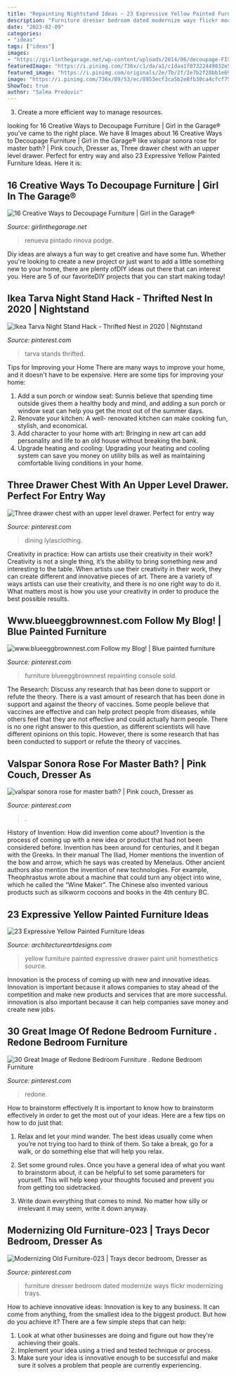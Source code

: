 ```yaml
---
title: "Repainting Nightstand Ideas ~ 23 Expressive Yellow Painted Furniture Ideas"
description: "Furniture dresser bedroom dated modernize ways flickr modernizing trays"
date: "2023-02-09"
categories:
- "ideas"
tags: ["ideas"]
images:
- "https://girlinthegarage.net/wp-content/uploads/2014/06/decoupage-FIS-easy-DIY-nightstand-makeover-flower-gift-wrap-and-Mod-Podge.png"
featuredImage: "https://i.pinimg.com/736x/c1/da/a1/c1daa1f07322449032e50711cc9e2250--pink-couch-valspar.jpg"
featured_image: "https://i.pinimg.com/originals/2e/7b/2f/2e7b2f28bb1e6971d3afaaeb03ccf9fa.jpg"
image: "https://i.pinimg.com/736x/89/53/ec/8953ecf3ca5b2e8fb30ca4cfcf757fd6.jpg"
ShowToc: true
author: "Salma Predovic"
---
```



3. Create a more efficient way to manage resources.

	

		
looking for 16 Creative Ways to Decoupage Furniture | Girl in the Garage® you've came to the right place. We have 8 Images about 16 Creative Ways to Decoupage Furniture | Girl in the Garage® like valspar sonora rose for master bath? | Pink couch, Dresser as, Three drawer chest with an upper level drawer. Perfect for entry way and also 23 Expressive Yellow Painted Furniture Ideas. Here it is:
		
    
## 16 Creative Ways To Decoupage Furniture | Girl In The Garage®

<img loading=lazy src="https://girlinthegarage.net/wp-content/uploads/2014/06/decoupage-FIS-easy-DIY-nightstand-makeover-flower-gift-wrap-and-Mod-Podge.png" onerror="this.onerror=null;this.src='https://tse1.mm.bing.net/th?id=OIP.Tt4weebLViHVHpIgKUnFMAHaLK&amp;pid=15.1';" alt="16 Creative Ways to Decoupage Furniture | Girl in the Garage®">

_Source: girlinthegarage.net_

>renueva pintado rinova podge. 

	

Diy ideas are always a fun way to get creative and have some fun. Whether you're looking to create a new project or just want to add a little something new to your home, there are plenty ofDIY ideas out there that can interest you. Here are 5 of our favoriteDIY projects that you can start making today!

    
## Ikea Tarva Night Stand Hack - Thrifted Nest In 2020 | Nightstand

<img loading=lazy src="https://i.pinimg.com/736x/89/53/ec/8953ecf3ca5b2e8fb30ca4cfcf757fd6.jpg" onerror="this.onerror=null;this.src='https://tse2.mm.bing.net/th?id=OIP.EZrE4WS2Jal4WwaN4eScBgHaJ3&amp;pid=15.1';" alt="Ikea Tarva Night Stand Hack - Thrifted Nest in 2020 | Nightstand">

_Source: pinterest.com_

>tarva stands thrifted. 

	

Tips for Improving your Home
There are many ways to improve your home, and it doesn't have to be expensive. Here are some tips for improving your home: 
1. Add a sun porch or window seat: Sunnis believe that spending time outside gives them a healthy body and mind, and adding a sun porch or window seat can help you get the most out of the summer days. 
2. Renovate your kitchen: A well- renovated kitchen can make cooking fun, stylish, and economical. 
3. Add character to your home with art: Bringing in new art can add personality and life to an old house without breaking the bank. 
4. Upgrade heating and cooling: Upgrading your heating and cooling system can save you money on utility bills as well as maintaining comfortable living conditions in your home.

    
## Three Drawer Chest With An Upper Level Drawer. Perfect For Entry Way

<img loading=lazy src="https://i.pinimg.com/originals/8e/ad/55/8ead55fd88f6bfd9aac6caf0ad2e8f23.jpg" onerror="this.onerror=null;this.src='https://tse2.mm.bing.net/th?id=OIP.S9uATqyrHrHHNblekBX7agHaHa&amp;pid=15.1';" alt="Three drawer chest with an upper level drawer. Perfect for entry way">

_Source: pinterest.com_

>dining lylasclothing. 

	

Creativity in practice: How can artists use their creativity in their work?
Creativity is not a single thing, it’s the ability to bring something new and interesting to the table. When artists use their creativity in their work, they can create different and innovative pieces of art. There are a variety of ways artists can use their creativity, and there is no one right way to do it. What matters most is how you use your creativity in order to produce the best possible results.

    
## Www.blueeggbrownnest.com Follow My Blog! | Blue Painted Furniture

<img loading=lazy src="https://i.pinimg.com/originals/2e/7b/2f/2e7b2f28bb1e6971d3afaaeb03ccf9fa.jpg" onerror="this.onerror=null;this.src='https://tse3.mm.bing.net/th?id=OIP.3rrAE2nX2CGbzVi3m7bxDQHaLH&amp;pid=15.1';" alt="www.blueeggbrownnest.com Follow my Blog! | Blue painted furniture">

_Source: pinterest.com_

>furniture blueeggbrownnest repainting console sold. 

	

The Research: Discuss any research that has been done to support or refute the theory.
There is a vast amount of research that has been done in support and against the theory of vaccines. Some people believe that vaccines are effective and can help protect people from diseases, while others feel that they are not effective and could actually harm people. There is no one right answer to this question, as different scientists will have different opinions on this topic. However, there is some research that has been conducted to support or refute the theory of vaccines.

    
## Valspar Sonora Rose For Master Bath? | Pink Couch, Dresser As

<img loading=lazy src="https://i.pinimg.com/736x/c1/da/a1/c1daa1f07322449032e50711cc9e2250--pink-couch-valspar.jpg" onerror="this.onerror=null;this.src='https://tse1.mm.bing.net/th?id=OIP.n_WoV2AnmsWUFtC0XN2_DgCbEs&amp;pid=15.1';" alt="valspar sonora rose for master bath? | Pink couch, Dresser as">

_Source: pinterest.com_

>. 

	

History of Invention: How did invention come about?
Invention is the process of coming up with a new idea or product that had not been considered before. Invention has been around for centuries, and it began with the Greeks. In their manual The Iliad, Homer mentions the invention of the bow and arrow, which he says was created by Menelaus. Other ancient authors also mention the invention of new technologies. For example, Theophrastus wrote about a machine that could turn any object into wine, which he called the “Wine Maker”. The Chinese also invented various products such as silkworm cocoons and books in the 4th century BC.

    
## 23 Expressive Yellow Painted Furniture Ideas

<img loading=lazy src="http://www.architectureartdesigns.com/wp-content/uploads/2014/01/49-630x944.jpg" onerror="this.onerror=null;this.src='https://tse3.mm.bing.net/th?id=OIP.G7b3ymOheFgLxVUx3DwxSAHaLG&amp;pid=15.1';" alt="23 Expressive Yellow Painted Furniture Ideas">

_Source: architectureartdesigns.com_

>yellow furniture painted expressive drawer paint unit homesthetics source. 

	

Innovation is the process of coming up with new and innovative ideas. Innovation is important because it allows companies to stay ahead of the competition and make new products and services that are more successful. innovation is also important because it can help companies save money and create new jobs.

    
## 30 Great Image Of Redone Bedroom Furniture . Redone Bedroom Furniture

<img loading=lazy src="https://i.pinimg.com/originals/eb/ed/9b/ebed9b2432c2aae50baa64651d8ce892.jpg" onerror="this.onerror=null;this.src='https://tse2.mm.bing.net/th?id=OIP.DdmgX_Gx5TGaSiufuKujmwHaJW&amp;pid=15.1';" alt="30 Great Image of Redone Bedroom Furniture . Redone Bedroom Furniture">

_Source: pinterest.com_

>redone. 

	

How to brainstorm effectively
It is important to know how to brainstorm effectively in order to get the most out of your ideas. Here are a few tips on how to do just that:
1. Relax and let your mind wander. The best ideas usually come when you’re not trying too hard to think of them. So take a break, go for a walk, or do something else that will help you relax.

2. Set some ground rules. Once you have a general idea of what you want to brainstorm about, it can be helpful to set some parameters for yourself. This will help keep your thoughts focused and prevent you from getting too sidetracked.

3. Write down everything that comes to mind. No matter how silly or irrelevant it may seem, write it down anyway.

    
## Modernizing Old Furniture-023 | Trays Decor Bedroom, Dresser As

<img loading=lazy src="https://i.pinimg.com/originals/83/57/55/8357559f50023a35d3cfb102ba83da9c.png" onerror="this.onerror=null;this.src='https://tse4.mm.bing.net/th?id=OIP.9l9p0wnU1dqNZm7CByx_LwHaKX&amp;pid=15.1';" alt="Modernizing Old Furniture-023 | Trays decor bedroom, Dresser as">

_Source: pinterest.com_

>furniture dresser bedroom dated modernize ways flickr modernizing trays. 

	

How to achieve innovative ideas:
Innovation is key to any business. It can come from anything, from the smallest idea to the biggest product. But how do you achieve it? There are a few simple steps that can help:
1. Look at what other businesses are doing and figure out how they're achieving their goals.
2. Implement your idea using a tried and tested technique or process.
3. Make sure your idea is innovative enough to be successful and make sure it solves a problem that people are currently experiencing.

